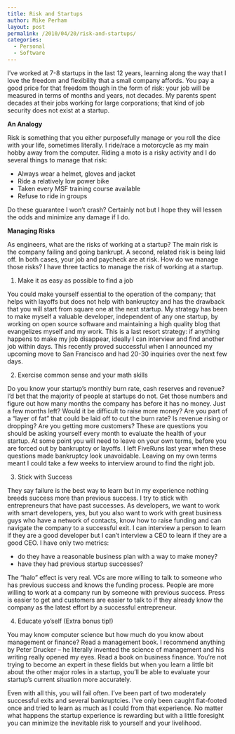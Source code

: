 ```yaml
---
title: Risk and Startups
author: Mike Perham
layout: post
permalink: /2010/04/20/risk-and-startups/
categories:
  - Personal
  - Software
---
```

I&#8217;ve worked at 7-8 startups in the last 12 years, learning along the way that I love the freedom and flexibility that a small company affords. You pay a good price for that freedom though in the form of risk: your job will be measured in terms of months and years, not decades. My parents spent decades at their jobs working for large corporations; that kind of job security does not exist at a startup.

**An Analogy**

Risk is something that you either purposefully manage or you roll the dice with your life, sometimes literally. I ride/race a motorcycle as my main hobby away from the computer. Riding a moto is a risky activity and I do several things to manage that risk:

*   Always wear a helmet, gloves and jacket
*   Ride a relatively low power bike
*   Taken every MSF training course available
*   Refuse to ride in groups

Do these guarantee I won&#8217;t crash? Certainly not but I hope they will lessen the odds and minimize any damage if I do.

**Managing Risks**

As engineers, what are the risks of working at a startup? The main risk is the company failing and going bankrupt. A second, related risk is being laid off. In both cases, your job and paycheck are at risk. How do we manage those risks? I have three tactics to manage the risk of working at a startup.

1) Make it as easy as possible to find a job

You could make yourself essential to the operation of the company; that helps with layoffs but does not help with bankruptcy and has the drawback that you will start from square one at the next startup. My strategy has been to make myself a valuable developer, independent of any one startup, by working on open source software and maintaining a high quality blog that evangelizes myself and my work. This is a last resort strategy: if anything happens to make my job disappear, ideally I can interview and find another job within days. This recently proved successful when I announced my upcoming move to San Francisco and had 20-30 inquiries over the next few days.

2) Exercise common sense and your math skills

Do you know your startup&#8217;s monthly burn rate, cash reserves and revenue? I&#8217;d bet that the majority of people at startups do not. Get those numbers and figure out how many months the company has before it has no money. Just a few months left? Would it be difficult to raise more money? Are you part of a &#8220;layer of fat&#8221; that could be laid off to cut the burn rate? Is revenue rising or dropping? Are you getting more customers? These are questions you should be asking yourself every month to evaluate the health of your startup. At some point you will need to leave on your own terms, before you are forced out by bankruptcy or layoffs. I left FiveRuns last year when these questions made bankruptcy look unavoidable. Leaving on my own terms meant I could take a few weeks to interview around to find the right job.

3) Stick with Success

They say failure is the best way to learn but in my experience nothing breeds success more than previous success. I try to stick with entrepreneurs that have past successes. As developers, we want to work with smart developers, yes, but you also want to work with great business guys who have a network of contacts, know how to raise funding and can navigate the company to a successful exit. I can interview a person to learn if they are a good developer but I can&#8217;t interview a CEO to learn if they are a good CEO. I have only two metrics:

*   do they have a reasonable business plan with a way to make money?
*   have they had previous startup successes?

The &#8220;halo&#8221; effect is very real. VCs are more willing to talk to someone who has previous success and knows the funding process. People are more willing to work at a company run by someone with previous success. Press is easier to get and customers are easier to talk to if they already know the company as the latest effort by a successful entrepreneur.

4) Educate yo&#8217;self (Extra bonus tip!)

You may know computer science but how much do you know about management or finance? Read a management book. I recommend anything by Peter Drucker &#8211; he literally invented the science of management and his writing really opened my eyes. Read a book on business finance. You&#8217;re not trying to become an expert in these fields but when you learn a little bit about the other major roles in a startup, you&#8217;ll be able to evaluate your startup&#8217;s current situation more accurately.

Even with all this, you will fail often. I&#8217;ve been part of two moderately successful exits and several bankruptcies. I&#8217;ve only been caught flat-footed once and tried to learn as much as I could from that experience. No matter what happens the startup experience is rewarding but with a little foresight you can minimize the inevitable risk to yourself and your livelihood.